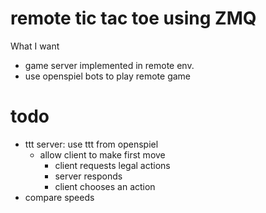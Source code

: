 # remote tic tac toe using ZMQ

What I want
- game server implemented in remote env.
- use openspiel bots to play remote game

# todo
- ttt server: use ttt from openspiel
  - allow client to make first move
    - client requests legal actions
    - server responds
    - client chooses an action
- compare speeds
